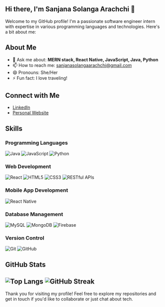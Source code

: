 ## Hi there, I'm Sanjana Solanga Arachchi 👋

Welcome to my GitHub profile! I'm a passionate software engineer intern with expertise in various programming languages and technologies. Here's a bit about me:

## About Me

- 💬 Ask me about: **MERN stack, React Native, JavaScript, Java, Python**
- 📫 How to reach me: sanjanasolangaarachchi@gmail.com
- 😄 Pronouns: She/Her
- ⚡ Fun fact: I love traveling!

## Connect with Me

- [LinkedIn](https://www.linkedin.com/in/sanjana-solanga-arachchi)
- [Personal Website](https://sanjanasolanga.github.io/)

## Skills

### Programming Languages
![Java](https://img.shields.io/badge/Java-ED8B00?style=for-the-badge&logo=java&logoColor=white)
![JavaScript](https://img.shields.io/badge/JavaScript-F7DF1E?style=for-the-badge&logo=javascript&logoColor=black)
![Python](https://img.shields.io/badge/Python-3776AB?style=for-the-badge&logo=python&logoColor=white)

### Web Development
![React](https://img.shields.io/badge/React-20232A?style=for-the-badge&logo=react&logoColor=61DAFB)
![HTML5](https://img.shields.io/badge/HTML5-E34F26?style=for-the-badge&logo=html5&logoColor=white)
![CSS3](https://img.shields.io/badge/CSS3-1572B6?style=for-the-badge&logo=css3&logoColor=white)
![RESTful APIs](https://img.shields.io/badge/REST-02569B?style=for-the-badge&logo=rest&logoColor=white)

### Mobile App Development
![React Native](https://img.shields.io/badge/React_Native-20232A?style=for-the-badge&logo=react&logoColor=61DAFB)

### Database Management
![MySQL](https://img.shields.io/badge/MySQL-00000F?style=for-the-badge&logo=mysql&logoColor=white)
![MongoDB](https://img.shields.io/badge/MongoDB-4EA94B?style=for-the-badge&logo=mongodb&logoColor=white)
![Firebase](https://img.shields.io/badge/Firebase-ffca28?style=for-the-badge&logo=firebase&logoColor=black)

### Version Control
![Git](https://img.shields.io/badge/Git-F05032?style=for-the-badge&logo=git&logoColor=white)
![GitHub](https://img.shields.io/badge/GitHub-181717?style=for-the-badge&logo=github&logoColor=white)

## GitHub Stats
![Top Langs](https://github-readme-stats.vercel.app/api/top-langs/?username=sanjanasolanga&layout=compact&theme=radical)
![GitHub Streak](https://github-readme-streak-stats.herokuapp.com/?user=sanjanasolanga&theme=radical)
---

Thank you for visiting my profile! Feel free to explore my repositories and get in touch if you'd like to collaborate or just chat about tech.
